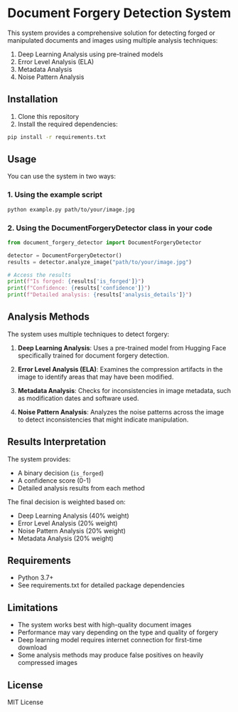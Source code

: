 # Document Forgery Detection System

This system provides a comprehensive solution for detecting forged or manipulated documents and images using multiple analysis techniques:

1. Deep Learning Analysis using pre-trained models
2. Error Level Analysis (ELA)
3. Metadata Analysis
4. Noise Pattern Analysis

## Installation

1. Clone this repository
2. Install the required dependencies:
```bash
pip install -r requirements.txt
```

## Usage

You can use the system in two ways:

### 1. Using the example script

```bash
python example.py path/to/your/image.jpg
```

### 2. Using the DocumentForgeryDetector class in your code

```python
from document_forgery_detector import DocumentForgeryDetector

detector = DocumentForgeryDetector()
results = detector.analyze_image("path/to/your/image.jpg")

# Access the results
print(f"Is forged: {results['is_forged']}")
print(f"Confidence: {results['confidence']}")
print(f"Detailed analysis: {results['analysis_details']}")
```

## Analysis Methods

The system uses multiple techniques to detect forgery:

1. **Deep Learning Analysis**: Uses a pre-trained model from Hugging Face specifically trained for document forgery detection.

2. **Error Level Analysis (ELA)**: Examines the compression artifacts in the image to identify areas that may have been modified.

3. **Metadata Analysis**: Checks for inconsistencies in image metadata, such as modification dates and software used.

4. **Noise Pattern Analysis**: Analyzes the noise patterns across the image to detect inconsistencies that might indicate manipulation.

## Results Interpretation

The system provides:
- A binary decision (`is_forged`)
- A confidence score (0-1)
- Detailed analysis results from each method

The final decision is weighted based on:
- Deep Learning Analysis (40% weight)
- Error Level Analysis (20% weight)
- Noise Pattern Analysis (20% weight)
- Metadata Analysis (20% weight)

## Requirements

- Python 3.7+
- See requirements.txt for detailed package dependencies

## Limitations

- The system works best with high-quality document images
- Performance may vary depending on the type and quality of forgery
- Deep learning model requires internet connection for first-time download
- Some analysis methods may produce false positives on heavily compressed images

## License

MIT License 